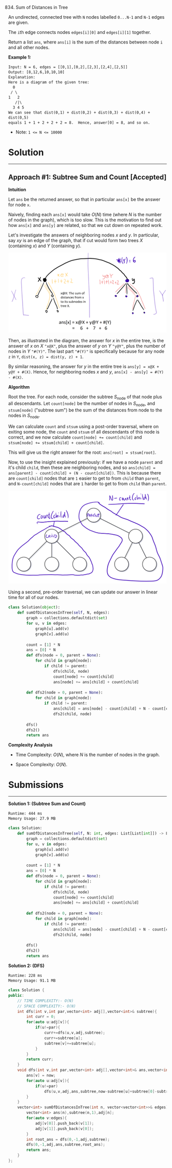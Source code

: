 834. Sum of Distances in Tree

An undirected, connected tree with `N` nodes labelled `0...N-1` and `N-1` edges are given.

The `i`th edge connects nodes `edges[i][0]` and `edges[i][1]` together.

Return a list `ans`, where `ans[i]` is the sum of the distances between node `i` and all other nodes.

**Example 1:**
```
Input: N = 6, edges = [[0,1],[0,2],[2,3],[2,4],[2,5]]
Output: [8,12,6,10,10,10]
Explanation: 
Here is a diagram of the given tree:
  0
 / \
1   2
   /|\
  3 4 5
We can see that dist(0,1) + dist(0,2) + dist(0,3) + dist(0,4) + dist(0,5)
equals 1 + 1 + 2 + 2 + 2 = 8.  Hence, answer[0] = 8, and so on.
```

* Note: `1 <= N <= 10000`

# Solution
---
## Approach #1: Subtree Sum and Count [Accepted]
**Intuition**

Let `ans` be the returned answer, so that in particular `ans[x]` be the answer for node `x`.

Naively, finding each `ans[x]` would take $O(N)$ time (where $N$ is the number of nodes in the graph), which is too slow. This is the motivation to find out how `ans[x]` and `ans[y]` are related, so that we cut down on repeated work.

Let's investigate the answers of neighboring nodes $x$ and $y$. In particular, say $xy$ is an edge of the graph, that if cut would form two trees $X$ (containing $x$) and $Y$ (containing $y$).

![834_sketch1.png](img/834_sketch1.png)

Then, as illustrated in the diagram, the answer for $x$ in the entire tree, is the answer of $x$ on $X$ `"x@X"`, plus the answer of $y$ on $Y$ `"y@Y"`, plus the number of nodes in $Y$ `"#(Y)"`. The last part `"#(Y)"` is specifically because for any node `z` in `Y`, `dist(x, z) = dist(y, z) + 1`.

By similar reasoning, the answer for $y$ in the entire tree is `ans[y] = x@X + y@Y + #(X)`. Hence, for neighboring nodes $x$ and $y$, `ans[x] - ans[y] = #(Y) - #(X)`.

**Algorithm**

Root the tree. For each node, consider the subtree $S_{\text{node}}$ of that node plus all descendants. Let `count[node]` be the number of nodes in $S_{\text{node}}$, and `stsum[node]` ("subtree sum") be the sum of the distances from node to the nodes in $S_{\text{node}}$.

We can calculate `count` and `stsum` using a post-order traversal, where on exiting some node, the `count` and `stsum` of all descendants of this node is correct, and we now calculate `count[node] += count[child]` and `stsum[node] += stsum[child] + count[child]`.

This will give us the right answer for the root: `ans[root] = stsum[root]`.

Now, to use the insight explained previously: if we have a node `parent` and it's child `child`, then these are neighboring nodes, and so `ans[child] = ans[parent] - count[child] + (N - count[child])`. This is because there are `count[child]` nodes that are `1` easier to get to from `child` than `parent`, and `N-count[child]` nodes that are `1` harder to get to from `child` than `parent`.

![834_sketch2.png](img/834_sketch2.png)

Using a second, pre-order traversal, we can update our answer in linear time for all of our nodes.

```python
class Solution(object):
    def sumOfDistancesInTree(self, N, edges):
        graph = collections.defaultdict(set)
        for u, v in edges:
            graph[u].add(v)
            graph[v].add(u)

        count = [1] * N
        ans = [0] * N
        def dfs(node = 0, parent = None):
            for child in graph[node]:
                if child != parent:
                    dfs(child, node)
                    count[node] += count[child]
                    ans[node] += ans[child] + count[child]

        def dfs2(node = 0, parent = None):
            for child in graph[node]:
                if child != parent:
                    ans[child] = ans[node] - count[child] + N - count[child]
                    dfs2(child, node)

        dfs()
        dfs2()
        return ans
```

**Complexity Analysis**

* Time Complexity: $O(N)$, where $N$ is the number of nodes in the graph.

* Space Complexity: $O(N)$.

# Submissions
---
**Solution 1: (Subtree Sum and Count)**
```
Runtime: 444 ms
Memory Usage: 27.9 MB
```
```python
class Solution:
    def sumOfDistancesInTree(self, N: int, edges: List[List[int]]) -> List[int]:
        graph = collections.defaultdict(set)
        for u, v in edges:
            graph[u].add(v)
            graph[v].add(u)

        count = [1] * N
        ans = [0] * N
        def dfs(node = 0, parent = None):
            for child in graph[node]:
                if child != parent:
                    dfs(child, node)
                    count[node] += count[child]
                    ans[node] += ans[child] + count[child]

        def dfs2(node = 0, parent = None):
            for child in graph[node]:
                if child != parent:
                    ans[child] = ans[node] - count[child] + N - count[child]
                    dfs2(child, node)

        dfs()
        dfs2()
        return ans
```

**Solution 2: (DFS)**
```
Runtime: 228 ms
Memory Usage: 91.1 MB
```
```c++
class Solution {
public:
    // TIME COMPLEXITY:- O(N)
    // SPACE COMPLEXITY:- O(N)
    int dfs(int v,int par,vector<int> adj[],vector<int>& subtree){
        int curr = 0;
        for(auto u:adj[v]){
            if(u!=par){
                curr+=dfs(u,v,adj,subtree);
                curr+=subtree[u];
                subtree[v]+=subtree[u];
            }
        }
        return curr;
    }
    void dfs(int v,int par,vector<int> adj[],vector<int>& ans,vector<int>& subtree,int now){
        ans[v] = now;
        for(auto u:adj[v]){
            if(u!=par)
                dfs(u,v,adj,ans,subtree,now-subtree[u]+subtree[0]-subtree[u]);
        }
    }
    vector<int> sumOfDistancesInTree(int n, vector<vector<int>>& edges) {
        vector<int> ans(n),subtree(n,1),adj[n];
        for(auto v:edges){
            adj[v[0]].push_back(v[1]);
            adj[v[1]].push_back(v[0]);
        }
        int root_ans = dfs(0,-1,adj,subtree);
        dfs(0,-1,adj,ans,subtree,root_ans);
        return ans;
    }
};
```
